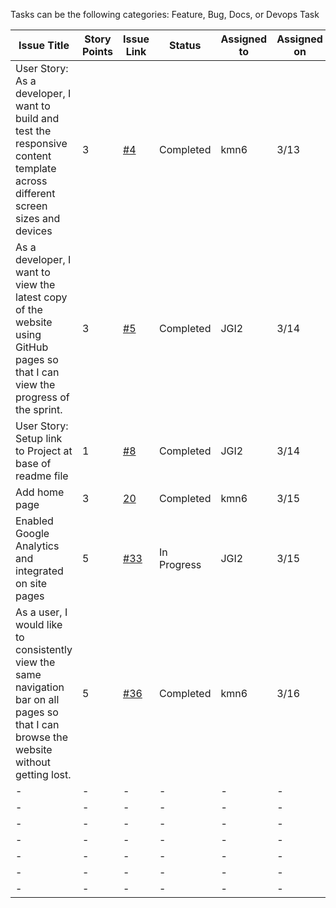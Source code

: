 Tasks can be the following categories: Feature, Bug, Docs, or Devops Task

| Issue Title                                                                                                                     | Story Points | Issue Link                                                           | Status      | Assigned to | Assigned on | Completed On | Category | Status                    | Notes                                                                                                    |
|---------------------------------------------------------------------------------------------------------------------------------|--------------|----------------------------------------------------------------------|-------------|-------------|-------------|--------------|----------|---------------------------|----------------------------------------------------------------------------------------------------------|
| User Story: As a developer, I want to build and test the responsive content template across different screen sizes and devices  | 3            | [#4](https://github.com/jidone7061/mywebclass-simulation/issues/4)   | Completed   | kmn6        | 3/13        | 3/14         | Feature  | -                         |
| As a developer, I want to view the latest copy of the website using GitHub pages so that I can view the progress of the sprint. | 3            | [#5](https://github.com/jidone7061/mywebclass-simulation/issues/5)   | Completed   | JGI2        | 3/14        | 3/14         | -        | -                         |
| User Story: Setup link to Project at base of readme file                                                                        | 1            | [#8](https://github.com/jidone7061/mywebclass-simulation/issues/8)   | Completed   | JGI2        | 3/14        | 3/14         | Feature  | -                         |
| Add home page                                                                                                                   | 3            | [20](https://github.com/jidone7061/mywebclass-simulation/issues/20)  | Completed   | kmn6        | 3/15        | 3/15         | feature  | -                         |
| Enabled Google Analytics and integrated on site pages                                                                           | 5            | [#33](https://github.com/jidone7061/mywebclass-simulation/issues/33) | In Progress | JGI2        | 3/15        | -            | Feature  | Index.html file remaining | -                                                                                                        |
| As a user, I would like to consistently view the same navigation bar on all pages so that I can browse the website without getting lost. | 5            | [#36](https://github.com/jidone7061/mywebclass-simulation/issues/36) | Completed   | kmn6           | 3/16        | 3/16          | feature  |                         | Very difficult due to no previous playwright experience. With experience, this would be 1 story point. |
| -                                                                                                                               | -            | -                                                                    | -           | -           | -           | -            | -        | -                         |
| -                                                                                                                               | -            | -                                                                    | -           | -           | -           | -            | -        | -                         |
| -                                                                                                                               | -            | -                                                                    | -           | -           | -           | -            | -        | -                         |
| -                                                                                                                               | -            | -                                                                    | -           | -           | -           | -            | -        | -                         |
| -                                                                                                                               | -            | -                                                                    | -           | -           | -           | -            | -        | -                         |
| -                                                                                                                               | -            | -                                                                    | -           | -           | -           | -            | -        | -                         |
| -                                                                                                                               | -            | -                                                                    | -           | -           | -           | -            | -        | -                         |
